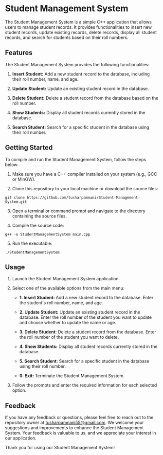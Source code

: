 # Student Management System

The Student Management System is a simple C++ application that allows users to manage student records. It provides functionalities to insert new student records, update existing records, delete records, display all student records, and search for students based on their roll numbers.

## Features

The Student Management System provides the following functionalities:

1. **Insert Student:** Add a new student record to the database, including their roll number, name, and age.

2. **Update Student:** Update an existing student record in the database.

3. **Delete Student:** Delete a student record from the database based on the roll number.

4. **Show Students:** Display all student records currently stored in the database.

5. **Search Student:** Search for a specific student in the database using their roll number.

## Getting Started

To compile and run the Student Management System, follow the steps below:

1. Make sure you have a C++ compiler installed on your system (e.g., GCC or MinGW).

2. Clone this repository to your local machine or download the source files:

```shell
git clone https://github.com/tusharpamnani/Student-Management-System.git
```

3. Open a terminal or command prompt and navigate to the directory containing the source files.

4. Compile the source code:

```shell
g++ -o StudentManagementSystem main.cpp
```

5. Run the executable:

```shell
./StudentManagementSystem
```

## Usage

1. Launch the Student Management System application.

2. Select one of the available options from the main menu:

   - **1. Insert Student:** Add a new student record to the database. Enter the student's roll number, name, and age.

   - **2. Update Student:** Update an existing student record in the database. Enter the roll number of the student you want to update and choose whether to update the name or age.

   - **3. Delete Student:** Delete a student record from the database. Enter the roll number of the student you want to delete.

   - **4. Show Students:** Display all student records currently stored in the database.

   - **5. Search Student:** Search for a specific student in the database using their roll number.

   - **0. Exit:** Terminate the Student Management System.

3. Follow the prompts and enter the required information for each selected option.

## Feedback

If you have any feedback or questions, please feel free to reach out to the repository owner at tusharpamnani55@gmail.com. We welcome your suggestions and improvements to enhance the Student Management System. Your feedback is valuable to us, and we appreciate your interest in our application.

Thank you for using our Student Management System!
